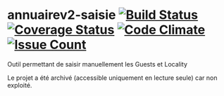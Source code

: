 # annuairev2-saisie  [![Build Status](https://travis-ci.org/DSI-Ville-Noumea/annuairev2-saisie.svg?branch=master)](https://travis-ci.org/DSI-Ville-Noumea/annuairev2-saisie) [![Coverage Status](https://coveralls.io/repos/github/DSI-Ville-Noumea/annuairev2-saisie/badge.png?branch=master)](https://coveralls.io/github/DSI-Ville-Noumea/annuairev2-saisie?branch=master) [![Code Climate](https://codeclimate.com/github/DSI-Ville-Noumea/annuairev2-saisie/badges/gpa.png)](https://codeclimate.com/github/DSI-Ville-Noumea/annuairev2-saisie) [![Issue Count](https://codeclimate.com/github/DSI-Ville-Noumea/annuairev2-saisie/badges/issue_count.svg)](https://codeclimate.com/github/DSI-Ville-Noumea/annuairev2-saisie)

Outil permettant de saisir manuellement les Guests et Locality

Le projet a été archivé (accessible uniquement en lecture seule) car non exploité.
